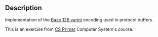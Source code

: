 ## Description
Implementation of the [Base 128 varint](https://protobuf.dev/programming-guides/encoding/#varints) encoding used in protocol buffers.

This is an exercise from [CS Primer](https://csprimer.com/courses/) Computer System's course.